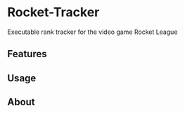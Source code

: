 # Rocket-Tracker
Executable rank tracker for the video game Rocket League

## Features

## Usage

## About

